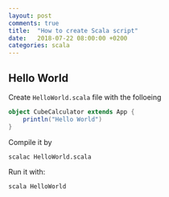 ```yaml
---
layout: post
comments: true
title:  "How to create Scala script"
date:   2018-07-22 08:00:00 +0200
categories: scala 
---
```


## Hello World 

Create `HelloWorld.scala` file with the folloeing
``` scala
object CubeCalculator extends App {
    println("Hello World")
}
```
Compile it by 

``` shell
scalac HelloWorld.scala
```
Run it with:

``` shell
scala HelloWorld
```



